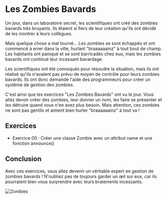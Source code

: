 # Les Zombies Bavards

Un jour, dans un laboratoire secret, les scientifiques ont créé des zombies bavards très bruyants. Ils étaient si fiers de leur création qu'ils ont décidé de les montrer à leurs collègues.

Mais quelque chose a mal tourné... Les zombies se sont échappés et ont commencé à errer dans la ville, hurlant "braaaaaainz" à tout bout de champ. Les habitants ont paniqué et se sont barricadés chez eux, mais les zombies bavards ont continué leur incessant bavardage.

Les scientifiques ont été convoqués pour résoudre la situation, mais ils ont réalisé qu'ils n'avaient pas prévu de moyen de contrôle pour leurs zombies bavards. Ils ont donc demandé l'aide des programmeurs pour créer un système de gestion des zombies.

C'est ainsi que les exercices "Les Zombies Bavards" ont vu le jour. Vous allez devoir créer des zombies, leur donner un nom, les faire se présenter et les détruire quand vous n'en avez plus besoin. Mais attention, ces zombies ne sont pas gentils et aiment bien hurler "braaaaaainz" à tout va !


## Exercices

- Exercice 00 : Créer une classe Zombie avec un attribut name et une fonction announce()


## Conclusion

Avec ces exercices, vous allez devenir un véritable expert en gestion de zombies bavards ! N'oubliez pas de toujours garder un œil sur eux, car ils pourraient bien vous surprendre avec leurs braiements incessants.

![Zombies](https://media.giphy.com/media/FhPbyzFSuKmly/giphy.gif)
